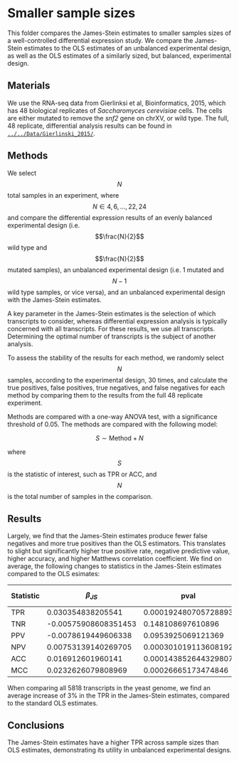 # Smaller sample sizes

This folder compares the James-Stein estimates to smaller samples sizes of a well-controlled differential expression study.
We compare the James-Stein estimates to the OLS estimates of an unbalanced experimental design, as well as the OLS estimates of a similarly sized, but balanced, experimental design.

## Materials

We use the RNA-seq data from Gierlinksi et al, Bioinformatics, 2015, which has 48 biological replicates of _Saccharomyces cerevisiae_ cells.
The cells are either mutated to remove the _snf2_ gene on chrXV, or wild type.
The full, 48 replicate, differential analysis results can be found in [`../../Data/Gierlinski_2015/`](../../Data/Gierlinski_2015/).

## Methods

We select $$N$$ total samples in an experiment, where $$N \in {4, 6, ..., 22, 24}$$ and compare the differential expression results of an evenly balanced experimental design (i.e. $$\frac{N}{2}$$ wild type and $$\frac{N}{2}$$ mutated samples), an unbalanced experimental design (i.e. 1 mutated and $$N - 1$$ wild type samples, or vice versa), and an unbalanced experimental design with the James-Stein estimates.

A key parameter in the James-Stein estimates is the selection of which transcripts to consider, whereas differential expression analysis is typically concerned with all transcripts.
For these results, we use all transcripts.
Determining the optimal number of transcripts is the subject of another analysis.

To assess the stability of the results for each method, we randomly select $$N$$ samples, according to the experimental design, 30 times, and calculate the true positives, false positives, true negatives, and false negatives for each method by comparing them to the results from the full 48 replicate experiment.

Methods are compared with a one-way ANOVA test, with a significance threshold of 0.05.
The methods are compared with the following model:

$$
S \sim \text{Method} + N
$$

where $$S$$ is the statistic of interest, such as TPR or ACC, and $$N$$ is the total number of samples in the comparison.

## Results

Largely, we find that the James-Stein estimates produce fewer false negatives and more true positives than the OLS estimators.
This translates to slight but significantly higher true positive rate, negative predictive value, higher accuracy, and higher Matthews correlation coefficient.
We find on average, the following changes to statistics in the James-Stein estimates compared to the OLS esimates:

| Statistic | $$\beta_{JS}$$       | pval                 | qval                 |
| --------- | -------------------- | -------------------- | -------------------- |
| TPR       | 0.030354838205541    | 0.000192480705728893 | 0.000451528670412287 |
| TNR       | -0.00575908608351453 | 0.148108697610896    | 0.148108697610896    |
| PPV       | -0.0078619449606338  | 0.0953925069121369   | 0.114471008294564    |
| NPV       | 0.00753139140269705  | 0.000301019113608192 | 0.000451528670412287 |
| ACC       | 0.016912601960141    | 0.000143852644329807 | 0.000451528670412287 |
| MCC       | 0.0232626079808969   | 0.00026665173474846  | 0.000451528670412287 |

When comparing all 5818 transcripts in the yeast genome, we find an average increase of 3% in the TPR in the James-Stein estimates, compared to the standard OLS estimates.

## Conclusions

The James-Stein estimates have a higher TPR across sample sizes than OLS estimates, demonstrating its utility in unbalanced experimental designs.
